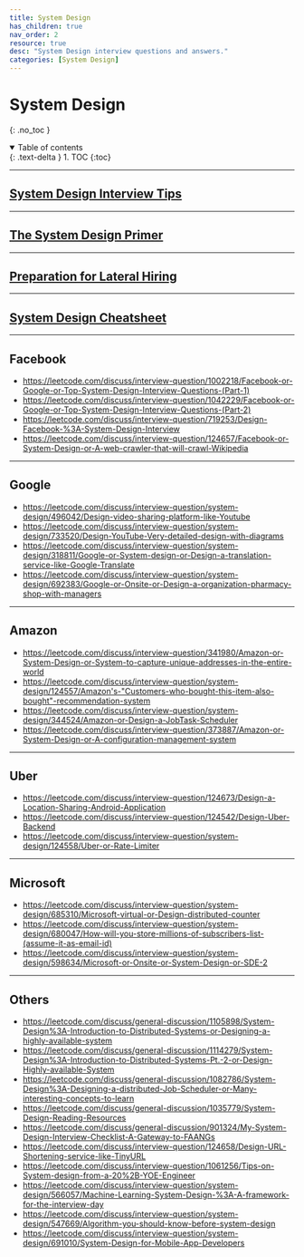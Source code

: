```yaml
---
title: System Design
has_children: true
nav_order: 2
resource: true
desc: "System Design interview questions and answers."
categories: [System Design]
---
```


# System Design
{: .no_toc }

<details open markdown="block">
  <summary>
    Table of contents
  </summary>
  {: .text-delta }
1. TOC
{:toc}
</details>

---

## [System Design Interview Tips](https://github.com/checkcheckzz/system-design-interview)

---

## [The System Design Primer](https://github.com/donnemartin/system-design-primer)

---

## [Preparation for Lateral Hiring](https://medium.com%2F@medium.com/@varungarg6781/preparation-for-lateral-hiring-1d19aac437ef)

---

## [System Design Cheatsheet](https://gist.github.com/vasanthk/485d1c25737e8e72759f)


---


## Facebook

- https://leetcode.com/discuss/interview-question/1002218/Facebook-or-Google-or-Top-System-Design-Interview-Questions-(Part-1)
- https://leetcode.com/discuss/interview-question/1042229/Facebook-or-Google-or-Top-System-Design-Interview-Questions-(Part-2)
- https://leetcode.com/discuss/interview-question/719253/Design-Facebook-%3A-System-Design-Interview
- https://leetcode.com/discuss/interview-question/124657/Facebook-or-System-Design-or-A-web-crawler-that-will-crawl-Wikipedia

---


## Google

- https://leetcode.com/discuss/interview-question/system-design/496042/Design-video-sharing-platform-like-Youtube
- https://leetcode.com/discuss/interview-question/system-design/733520/Design-YouTube-Very-detailed-design-with-diagrams
- https://leetcode.com/discuss/interview-question/system-design/318811/Google-or-System-design-or-Design-a-translation-service-like-Google-Translate
- https://leetcode.com/discuss/interview-question/system-design/692383/Google-or-Onsite-or-Design-a-organization-pharmacy-shop-with-managers


---


## Amazon

- https://leetcode.com/discuss/interview-question/341980/Amazon-or-System-Design-or-System-to-capture-unique-addresses-in-the-entire-world
- https://leetcode.com/discuss/interview-question/system-design/124557/Amazon's-"Customers-who-bought-this-item-also-bought"-recommendation-system
- https://leetcode.com/discuss/interview-question/system-design/344524/Amazon-or-Design-a-JobTask-Scheduler
- https://leetcode.com/discuss/interview-question/373887/Amazon-or-System-Design-or-A-configuration-management-system


---


## Uber

- https://leetcode.com/discuss/interview-question/124673/Design-a-Location-Sharing-Android-Application
- https://leetcode.com/discuss/interview-question/124542/Design-Uber-Backend
- https://leetcode.com/discuss/interview-question/system-design/124558/Uber-or-Rate-Limiter


---


## Microsoft
- https://leetcode.com/discuss/interview-question/system-design/685310/Microsoft-virtual-or-Design-distributed-counter
- https://leetcode.com/discuss/interview-question/system-design/680047/How-will-you-store-millions-of-subscribers-list-(assume-it-as-email-id)
- https://leetcode.com/discuss/interview-question/system-design/598634/Microsoft-or-Onsite-or-System-Design-or-SDE-2

---


## Others

- https://leetcode.com/discuss/general-discussion/1105898/System-Design%3A-Introduction-to-Distributed-Systems-or-Designing-a-highly-available-system
- https://leetcode.com/discuss/general-discussion/1114279/System-Design%3A-Introduction-to-Distributed-Systems-Pt.-2-or-Design-Highly-available-System
- https://leetcode.com/discuss/general-discussion/1082786/System-Design%3A-Designing-a-distributed-Job-Scheduler-or-Many-interesting-concepts-to-learn
- https://leetcode.com/discuss/general-discussion/1035779/System-Design-Reading-Resources
- https://leetcode.com/discuss/general-discussion/901324/My-System-Design-Interview-Checklist-A-Gateway-to-FAANGs
- https://leetcode.com/discuss/interview-question/124658/Design-URL-Shortening-service-like-TinyURL
- https://leetcode.com/discuss/interview-question/1061256/Tips-on-System-design-from-a-20%2B-YOE-Engineer
- https://leetcode.com/discuss/interview-question/system-design/566057/Machine-Learning-System-Design-%3A-A-framework-for-the-interview-day
- https://leetcode.com/discuss/interview-question/system-design/547669/Algorithm-you-should-know-before-system-design
- https://leetcode.com/discuss/interview-question/system-design/691010/System-Design-for-Mobile-App-Developers



